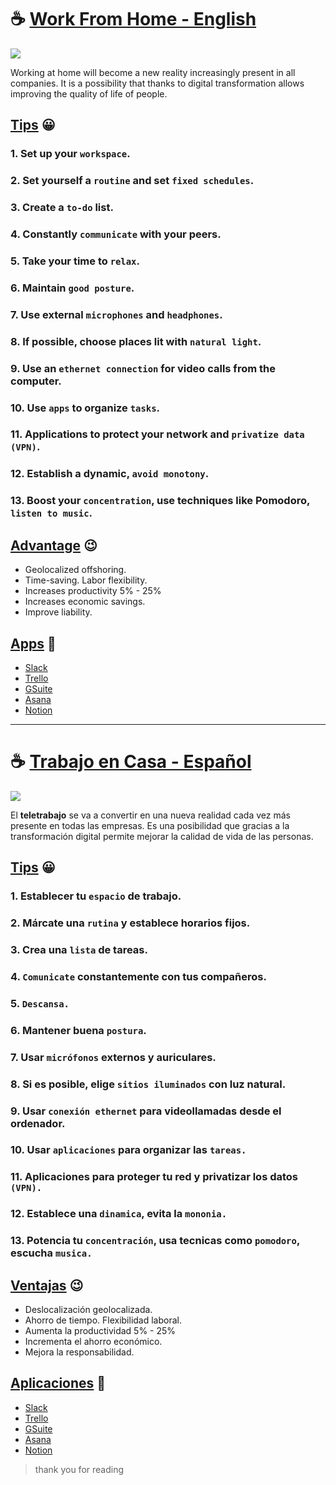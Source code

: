 # ☕ [Work From Home - English](https://github.com/markdown-it/markdown-it-emoji) 

![](https://my-bucket-image2.s3.amazonaws.com/ImageGitHub/expectativa-realidad.png)

Working at home will become a new reality increasingly present in all companies. It is a possibility that thanks to digital transformation allows improving the quality of life of people.

##  [Tips](https://github.com/markdown-it/markdown-it-emoji) 😀

### 1. Set up your `workspace`.

### 2. Set yourself a `routine` and set `fixed schedules`.

### 3. Create a `to-do` list.

### 4. Constantly `communicate` with your peers.

### 5. Take your time to `relax`.

### 6. Maintain `good posture`.

### 7. Use external `microphones` and `headphones`.

### 8. If possible, choose places lit with `natural light`.

### 9. Use an `ethernet connection` for video calls from the computer.

### 10. Use `apps` to organize `tasks`.

### 11. Applications to protect your network and `privatize data (VPN)`.

### 12. Establish a dynamic, `avoid monotony`.

### 13. Boost your `concentration`, use techniques like Pomodoro, `listen to music`.


## [Advantage](https://github.com/markdown-it/markdown-it-emoji) 😉

- Geolocalized offshoring.
- Time-saving. Labor flexibility.
- Increases productivity 5% - 25%
- Increases economic savings.
- Improve liability.


## [Apps](https://github.com/markdown-it/markdown-it-emoji) 🙂

- [Slack](https://slack.com/intl/es-co/)
- [Trello](www.trello.com/)
- [GSuite](https://gsuite.google.com/)
- [Asana](https://asana.com/)
- [Notion](https://www.notion.so/)


___

# ☕ [Trabajo en Casa - Español](https://github.com/markdown-it/markdown-it-emoji) 

![](https://my-bucket-image2.s3.amazonaws.com/ImageGitHub/expectativa-realidad.png)

El __teletrabajo__ se va a convertir en una nueva realidad cada vez más presente en todas las empresas. Es una posibilidad que gracias a la transformación digital permite mejorar la calidad de vida de las personas.

##  [Tips](https://github.com/markdown-it/markdown-it-emoji) 😀

### 1. Establecer tu `espacio` de trabajo.

### 2. Márcate una `rutina` y establece horarios fijos.

### 3. Crea una `lista` de tareas.

### 4. `Comunicate` constantemente con tus compañeros.

### 5. `Descansa.`

### 6. Mantener buena `postura`.

### 7. Usar `micrófonos` externos y auriculares.

### 8. Si es posible, elige `sitios iluminados` con luz natural.

### 9. Usar `conexión ethernet` para videollamadas desde el ordenador.

### 10. Usar `aplicaciones` para organizar las `tareas.`

### 11. Aplicaciones para proteger tu red y privatizar los datos `(VPN).`

### 12. Establece una `dinamica`, evita la `mononia.`

### 13. Potencia tu `concentración`, usa tecnicas como `pomodoro`, escucha `musica.`


## [Ventajas](https://github.com/markdown-it/markdown-it-emoji) 😉

- Deslocalización geolocalizada.
- Ahorro de tiempo. Flexibilidad laboral.
- Aumenta la productividad 5% - 25%
- Incrementa el ahorro económico.
- Mejora la responsabilidad.


## [Aplicaciones](https://github.com/markdown-it/markdown-it-emoji) 🙂

- [Slack](https://slack.com/intl/es-co/)
- [Trello](www.trello.com/)
- [GSuite](https://gsuite.google.com/)
- [Asana](https://asana.com/)
- [Notion](https://www.notion.so/)

> thank you for reading